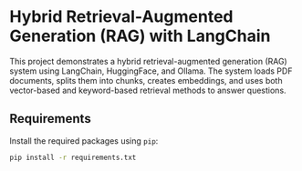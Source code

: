 # Hybrid Retrieval-Augmented Generation (RAG) with LangChain

This project demonstrates a hybrid retrieval-augmented generation (RAG) system using LangChain, HuggingFace, and Ollama. The system loads PDF documents, splits them into chunks, creates embeddings, and uses both vector-based and keyword-based retrieval methods to answer questions.

## Requirements

Install the required packages using `pip`:

```sh
pip install -r requirements.txt